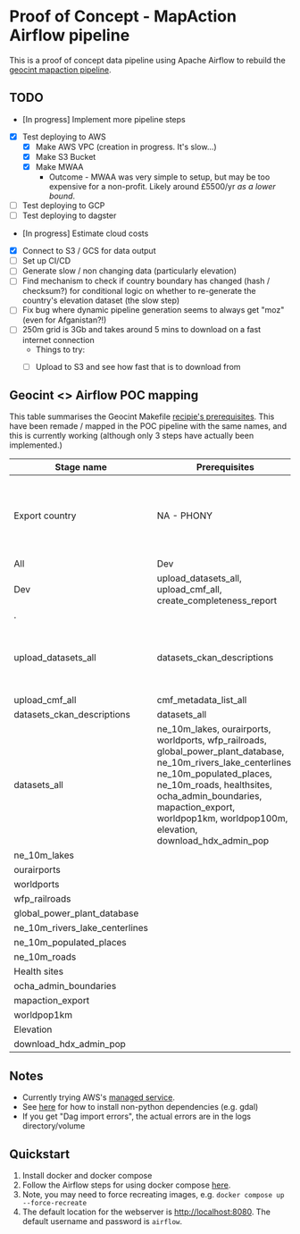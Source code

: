 # Proof of Concept - MapAction Airflow pipeline 

This is a proof of concept data pipeline using Apache Airflow to rebuild the 
[geocint mapaction pipeline](https://github.com/mapaction/geocint-mapaction/). 


## TODO 

- [In progress] Implement more pipeline steps
- [x] Test deploying to AWS  
  - [x] Make AWS VPC (creation in progress. It's slow...) 
  - [x] Make S3 Bucket
  - [x] Make MWAA
    - Outcome - MWAA was very simple to setup, but may be too expensive for a non-profit. 
      Likely around £5500/yr _as a lower bound_. 
- [ ] Test deploying to GCP 
- [ ] Test deploying to dagster 
- [In progress] Estimate cloud costs 
- [x] Connect to S3 / GCS for data output
- [ ] Set up CI/CD
- [ ] Generate slow / non changing data (particularly elevation) 
- [ ] Find mechanism to check if country boundary has changed (hash / checksum?) for 
conditional logic on whether to re-generate the country's elevation dataset (the slow step)
- [ ] Fix bug where dynamic pipeline generation seems to always get "moz" (even for Afganistan?!)
- [ ] 250m grid is 3Gb and takes around 5 mins to download on a fast internet connection
  - Things to try: 
  - [ ] Upload to S3 and see how fast that is to download from 



## Geocint <> Airflow POC mapping 

This table summarises the Geocint Makefile [recipie's prerequisites](https://github.com/mapaction/geocint-mapaction/blob/main/Makefile). This have been 
remade / mapped in the POC pipeline with the same names, and this is currently working
(although only 3 steps have actually been implemented.)

|   Stage name  |   Prerequisites   |   What it does / scripts it calls   |
|---|---|---|
|   Export country   |   NA - PHONY  |   Extracts polygon via osmium    Osm data import (import from ? To protocol buffer format)   Mapaction data table (upload to Postgres in new table)   Map action export (creates .shp and .json files for a list of ? [countries? Counties? Other?])   Mapaction upload cmf (uploads shp+tiff and geojson+tiff to s3, via ?cmf)  |
|   All   |   Dev   |     |
|   Dev  |   upload_datasets_all, upload_cmf_all, create_completeness_report  |   slack_message.py  |
|   .  |     |     |
|   upload_datasets_all   |   datasets_ckan_descriptions  |   mapaction_upload_dataset.sh  - Creates a folder and copies all .shp, .tif and .json files into it.   mapaction_upload_dataset.sh  - Zips it   Creates a folder called “/data/out/country_extractions/<country_name>” in S3, and copies the zip folder into it.   |
|   upload_cmf_all  |   cmf_metadata_list_all  |   See above by export country   |
|   datasets_ckan_descriptions  |   datasets_all  |   mapaction_build_dataset_description.sh -   |
|   datasets_all  |   ne_10m_lakes, ourairports, worldports, wfp_railroads, global_power_plant_database, ne_10m_rivers_lake_centerlines, ne_10m_populated_places, ne_10m_roads, healthsites, ocha_admin_boundaries, mapaction_export, worldpop1km, worldpop100m, elevation, download_hdx_admin_pop  |     |
|   ne_10m_lakes  |     |     |
|   ourairports  |     |     |
|   worldports  |     |     |
|   wfp_railroads  |     |     |
|   global_power_plant_database  |     |     |
|   ne_10m_rivers_lake_centerlines  |     |     |
|   ne_10m_populated_places  |     |     |
|   ne_10m_roads  |     |     |
|   Health sites  |     |     |
|   ocha_admin_boundaries  |     |     |
|   mapaction_export  |     |     |
|   worldpop1km  |     |     |
|   Elevation  |     |     |
|   download_hdx_admin_pop  |     |     |

## Notes

- Currently trying AWS's [managed service](https://docs.aws.amazon.com/mwaa/latest/userguide/what-is-mwaa.html). 
- See [here](https://github.com/aws/aws-mwaa-local-runner/issues/157) for how to install non-python dependencies (e.g. gdal) 
- If you get "Dag import errors", the actual errors are in the logs directory/volume

## Quickstart

1. Install docker and docker compose 
2. Follow the Airflow steps for using docker compose [here](https://airflow.apache.org/docs/apache-airflow/stable/howto/docker-compose/index.html).
3. Note, you may need to force recreating images, e.g. `docker compose up --force-recreate`
4. The default location for the webserver is [http://localhost:8080](http://localhost:8080). The default username and password is `airflow`. 